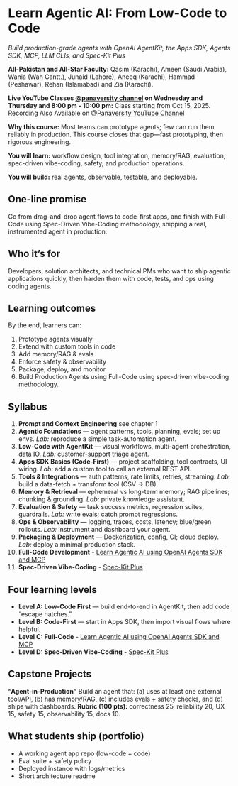 # Learn Agentic AI: From Low-Code to Code
*Build production-grade agents with OpenAI AgentKit, the Apps SDK, Agents SDK, MCP, LLM CLIs, and Spec-Kit Plus*

**All-Pakistan and All-Star Faculty:**
Qasim (Karachi), Ameen (Saudi Arabia), Wania (Wah Cantt.), Junaid (Lahore), Aneeq (Karachi), Hammad (Peshawar), Rehan (Islamabad) and Zia (Karachi).

**Live YouTube Classes [@panaversity channel](https://www.youtube.com/@panaversity) on Wednesday and Thursday and 8:00 pm - 10:00 pm:** Class starting from Oct 15, 2025. Recording Also Available on [@Panaversity YouTube Channel](https://www.youtube.com/@panaversity)

**Why this course:** Most teams can prototype agents; few can run them reliably in production. This course closes that gap—fast prototyping, then rigorous engineering.

**You will learn:** workflow design, tool integration, memory/RAG, evaluation, spec-driven vibe-coding, safety, and production operations.

**You will build:** real agents, observable, testable, and deployable.

## One-line promise

Go from drag-and-drop agent flows to code-first apps, and finish with Full-Code using Spec-Driven Vibe-Coding methodology, shipping a real, instrumented agent in production.

## Who it’s for

Developers, solution architects, and technical PMs who want to ship agentic applications quickly, then harden them with code, tests, and ops using coding agents.

## Learning outcomes

By the end, learners can:

1. Prototype agents visually
2. Extend with custom tools in code
3. Add memory/RAG & evals
4. Enforce safety & observability
5. Package, deploy, and monitor
6. Build Production Agents using Full-Code using spec-driven vibe-coding methodology. 

## Syllabus

1. **Prompt and Context Engineering** see chapter 1
2. **Agentic Foundations** — agent patterns, tools, planning, evals; set up envs. *Lab:* reproduce a simple task-automation agent.
3. **Low-Code with AgentKit** — visual workflows, multi-agent orchestration, data IO. *Lab:* customer-support triage agent.
4. **Apps SDK Basics (Code-First)** — project scaffolding, tool contracts, UI wiring. *Lab:* add a custom tool to call an external REST API.
5. **Tools & Integrations** — auth patterns, rate limits, retries, streaming. *Lab:* build a data-fetch + transform tool (CSV → DB).
6. **Memory & Retrieval** — ephemeral vs long-term memory; RAG pipelines; chunking & grounding. *Lab:* private knowledge assistant.
7. **Evaluation & Safety** — task success metrics, regression suites, guardrails. *Lab:* write evals; catch prompt regressions.
8. **Ops & Observability** — logging, traces, costs, latency; blue/green rollouts. *Lab:* instrument and dashboard your agent.
9. **Packaging & Deployment** — Dockerization, config, CI; cloud deploy. *Lab:* deploy a minimal production stack.
10. **Full-Code Development** - [Learn Agentic AI using OpenAI Agents SDK and MCP](https://github.com/panaversity/learn-agentic-ai)
11. **Spec-Driven Vibe-Coding** - [Spec-Kit Plus](https://github.com/panaversity/spec-kit-plus)

## Four learning levels

* **Level A: Low-Code First** — build end-to-end in AgentKit, then add code “escape hatches.”
* **Level B: Code-First** — start in Apps SDK, then import visual flows where helpful.
* **Level C: Full-Code** - [Learn Agentic AI using OpenAI Agents SDK and MCP](https://github.com/panaversity/learn-agentic-ai)
* **Level D: Spec-Driven Vibe-Coding** - [Spec-Kit Plus](https://github.com/panaversity/spec-kit-plus)

## Capstone Projects

**“Agent-in-Production”**
Build an agent that: (a) uses at least one external tool/API, (b) has memory/RAG, (c) includes evals + safety checks, and (d) ships with dashboards.
**Rubric (100 pts):** correctness 25, reliability 20, UX 15, safety 15, observability 15, docs 10.

## What students ship (portfolio)

* A working agent app repo (low-code + code)
* Eval suite + safety policy
* Deployed instance with logs/metrics
* Short architecture readme


